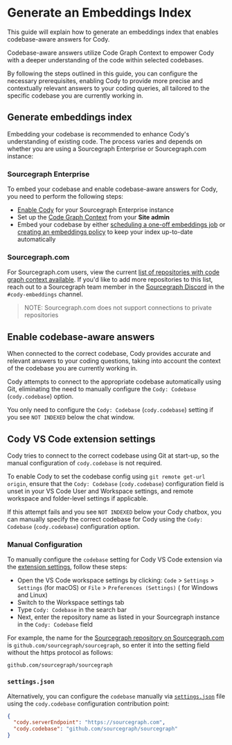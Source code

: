 # Generate an Embeddings Index

<p class="subtitle">This guide will explain how to generate an embeddings index that enables codebase-aware answers for Cody.</p>

Codebase-aware answers utilize Code Graph Context to empower Cody with a deeper understanding of the code within selected codebases.

By following the steps outlined in this guide, you can configure the necessary prerequisites, enabling Cody to provide more precise and contextually relevant answers to your coding queries, all tailored to the specific codebase you are currently working in.

## Generate embeddings index

Embedding your codebase is recommended to enhance Cody's understanding of existing code. The process varies and depends on whether you are using a Sourcegraph Enterprise or Sourcegraph.com instance:

### Sourcegraph Enterprise

To embed your codebase and enable codebase-aware answers for Cody, you need to perform the following steps:

- [Enable Cody](./../../overview/enable-cody-enterprise.md#step-1-enable-cody-on-your-sourcegraph-instance) for your Sourcegraph Enterprise instance
- Set up the [Code Graph Context](./../code_graph_context.md) from your **Site admin**
- Embed your codebase by either [scheduling a one-off embeddings job](./configure-embeddings.md#schedule-embeddings-jobs) or [creating an embeddings policy](./configure-embeddings.md#policies) to keep your index up-to-date automatically

### Sourcegraph.com

For Sourcegraph.com users, view the current [list of repositories with code graph context available](./../../embedded-repos.md). If you'd like to add more repositories to this list, reach out to a Sourcegraph team member in the [Sourcegraph Discord](https://discord.gg/8wJF5EdAyA) in the `#cody-embeddings` channel.

> NOTE: Sourcegraph.com does not support connections to private repositories

## Enable codebase-aware answers

When connected to the correct codebase, Cody provides accurate and relevant answers to your coding questions, taking into account the context of the codebase you are currently working in.

Cody attempts to connect to the appropriate codebase automatically using Git, eliminating the need to manually configure the `Cody: Codebase` (`cody.codebase`) option.

You only need to configure the `Cody: Codebase` (`cody.codebase`) setting if you see `NOT INDEXED` below the chat window.

## Cody VS Code extension settings

Cody tries to connect to the correct codebase using Git at start-up, so the manual configuration of `cody.codebase` is not required.

To enable Cody to set the codebase config using `git remote get-url origin`, ensure that the `Cody: Codebase` (`cody.codebase`) configuration field is unset in your VS Code User and Workspace settings, and remote workspace and folder-level settings if applicable.

If this attempt fails and you see `NOT INDEXED` below your Cody chatbox, you can manually specify the correct codebase for Cody using the `Cody: Codebase` (`cody.codebase`) configuration option.

### Manual Configuration

To manually configure the `codebase` setting for Cody VS Code extension via the [extension settings](https://code.visualstudio.com/docs/getstarted/settings#_extension-settings), follow these steps:

- Open the VS Code workspace settings by clicking:  `Code` > `Settings` > `Settings` (for macOS) or `File` > `Preferences (Settings)` ( for Windows and Linux)
- Switch to the Workspace settings tab
- Type `Cody: Codebase` in the search bar
- Next, enter the repository name as listed in your Sourcegraph instance in the `Cody: Codebase` field

For example, the name for the [Sourcegraph repository on Sourcegraph.com](https://sourcegraph.com/github.com/sourcegraph/sourcegraph) is `github.com/sourcegraph/sourcegraph`, so enter it into the setting field without the https protocol as follows:

```
github.com/sourcegraph/sourcegraph
```

### `settings.json`

Alternatively, you can configure the `codebase` manually via [`settings.json`](https://code.visualstudio.com/docs/getstarted/settings#_settingsjson) file using the `cody.codebase` configuration contribution point:

```json
{
  "cody.serverEndpoint": "https://sourcegraph.com",
  "cody.codebase": "github.com/sourcegraph/sourcegraph"
}
```

